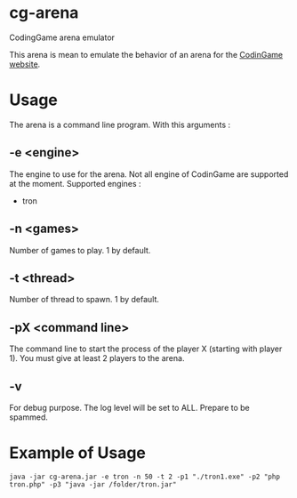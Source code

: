 # cg-arena
CodingGame arena emulator

This arena is mean to emulate the behavior of an arena for the [CodinGame website](https://www.codingame.com).

# Usage

The arena is a command line program. With this arguments :

## -e &lt;engine>

The engine to use for the arena. Not all engine of CodinGame are supported at the moment. Supported engines :

* tron
 
## -n &lt;games>

Number of games to play. 1 by default.

## -t &lt;thread>

Number of thread to spawn. 1 by default.

## -pX &lt;command line>

The command line to start the process of the player X (starting with player 1). You must give at least 2 players to the arena.

## -v

For debug purpose. The log level will be set to ALL. Prepare to be spammed.

# Example of Usage

    java -jar cg-arena.jar -e tron -n 50 -t 2 -p1 "./tron1.exe" -p2 "php tron.php" -p3 "java -jar /folder/tron.jar"
